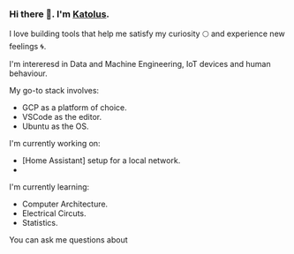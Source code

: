 ### Hi there 👋. I'm [Katolus](https://twitter.com/Katolinho). 

I love building tools that help me satisfy my curiosity 🌕 and experience new feelings 🌀. 

I'm intereresd in Data and Machine Engineering, IoT devices and human behaviour.

My go-to stack involves: 
- GCP as a platform of choice.
- VSCode as the editor.
- Ubuntu as the OS.

I'm currently working on: 
 - [Home Assistant] setup for a local network.
 - 

I'm currently learning:
- Computer Architecture.
- Electrical Circuts.
- Statistics.

You can ask me questions about

<!--
**Katolus/Katolus** is a ✨ _special_ ✨ repository because its `README.md` (this file) appears on your GitHub profile.

Here are some ideas to get you started:

- 🔭 I’m currently working on ...
- 🌱 I’m currently learning ...
- 👯 I’m looking to collaborate on ...
- 🤔 I’m looking for help with ...
- 💬 Ask me about ...
- 📫 How to reach me: ...
- 😄 Pronouns: ...
- ⚡ Fun fact: ...
-->
